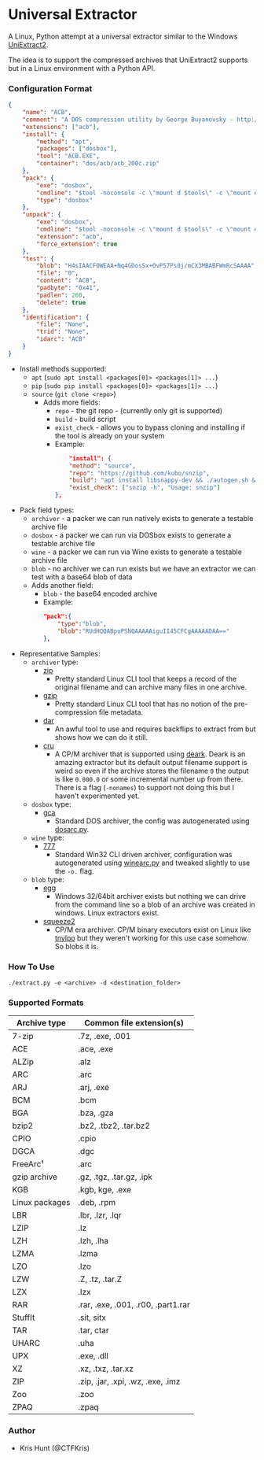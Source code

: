 # Universal Extractor

A Linux, Python attempt at a universal extractor similar to the Windows
[UniExtract2](https://github.com/Bioruebe/UniExtract2). 

The idea is to support the compressed archives that UniExtract2 supports but in
a Linux environment with a Python API.

### Configuration Format

```json
{
    "name": "ACB",
    "comment": "A DOS compression utility by George Buyanovsky - http://fileformats.archiveteam.org/wiki/ACB_(compressed_archive)",
    "extensions": ["acb"],
    "install": {
        "method": "apt",
        "packages": ["dosbox"],
        "tool": "ACB.EXE",
        "container": "dos/acb/acb_200c.zip"
    },
    "pack": {
        "exe": "dosbox",
        "cmdline": "$tool -noconsole -c \"mount d $tools\" -c \"mount e $(pwd)\" -c \"e:\" -c \"d:acb b $file.acb $file\" -c \"exit\"",
        "type": "dosbox"
    },
    "unpack": {
        "exe": "dosbox",
        "cmdline": "$tool -noconsole -c \"mount d $tools\" -c \"mount e $destdir\" -c \"mount f $arcloc\" -c \"d:acb r f:$shortname e:\" -c \"exit\"",
        "extension": "acb",
        "force_extension": true
    },
    "test": {
        "blob": "H4sIAACF0WEAA+Nq4GDosSx+OvP57Ps8j/mCX3MBABFWmRcSAAAA",
        "file": "0",
        "content": "ACB",
        "padbyte": "0x41",
        "padlen": 260,
        "delete": true
    },
    "identification": {
        "file": "None",
        "trid": "None",
        "idarc": "ACB"
    }
}
```

- Install methods supported:
    - `apt` (`sudo apt install <packages[0]> <packages[1]> ...`)
    - `pip` (`sudo pip install <packages[0]> <packages[1]> ...`)
    - `source` (`git clone <repo>`)
        - Adds more fields:
            - `repo` - the git repo - (currently only git is supported)
            - `build` - build script
            - `exist_check` - allows you to bypass cloning and installing if the tool is already on your system
            - Example:
                ```json
                    "install": {
                    "method": "source",
                    "repo": "https://github.com/kubo/snzip",
                    "build": "apt install libsnappy-dev && ./autogen.sh && ./configure --with-static-snappy && make && cp snzip $tools",
                    "exist_check": ["snzip -h", "Usage: snzip"]
                },
                ```
- Pack field types:
    - `archiver` - a packer we can run natively exists to generate a testable archive file
    - `dosbox` - a packer we can run via DOSbox exists to generate a testable archive file
    - `wine` - a packer we can run via Wine exists to generate a testable archive file
    - `blob` - no archiver we can run exists but we have an extractor we can test with a base64 blob of data 
    - Adds another field:
        - `blob` - the base64 encoded archive
        - Example:
            ```json
            "pack":{
                "type":"blob",
                "blob":"RUdHQQABpuPSNQAAAAAiguII45CFCgAAAAADAA=="
            },
            ```
- Representative Samples:
    - `archiver` type:
        - [zip](defs/zip.json)
            - Pretty standard Linux CLI tool that keeps a record of the original filename 
              and can archive many files in one archive.
        - [gzip](defs/gzip.json)
            - Pretty standard Linux CLI tool that has no notion of the pre-compression file metadata.
        - [dar](defs/dar.json)
            - An awful tool to use and requires backflips to extract from but shows how we can do it still.
        - [cru](defs/cru.json)
            - A CP/M archiver that is supported using [deark](https://github.com/jsummers/deark). Deark is
            an amazing extractor but its default output filename support is weird so even if the archive stores 
            the filename `0` the output is like `0.000.0` or some incremental number up from there. There
            is a flag (`-nonames`) to support not doing this but I haven't experimented yet.
    - `dosbox` type:
        - [gca](defs/gca.json)
            - Standard DOS archiver, the config was autogenerated using [dosarc.py](dosarc.py).
    - `wine` type:
        - [777](defs/777.json)
            - Standard Win32 CLI driven archiver, configuration was autogenerated using [winearc.py](winearc.py)
            and tweaked slightly to use the `-o.` flag.
    - `blob` type:
        - [egg](defs/egg.json)
            - Windows 32/64bit archiver exists but nothing we can drive from the command line so a blob of an archive 
            was created in windows. Linux extractors exist.
        - [squeeze2](defs/squeeze2.json)
            - CP/M era archiver. CP/M binary executors exist on Linux like [tnylpo](https://gitlab.com/gbrein/tnylpo)
            but they weren't working for this use case somehow. So blobs it is.

### How To Use

```
./extract.py -e <archive> -d <destination_folder>
```


### Supported Formats

| Archive type   | Common file extension(s)                                     |
| -------------- | ------------------------------------------------------------ |
| 7-zip          | .7z, .exe, .001                                              |
| ACE            | .ace, .exe                                                   |
| ALZip          | .alz                                                         |
| ARC            | .arc                                                         |
| ARJ            | .arj, .exe                                                   |
| BCM            | .bcm                                                         |
| BGA            | .bza, .gza                                                   |
| bzip2          | .bz2, .tbz2, .tar.bz2                                        |
| CPIO           | .cpio                                                        |
| DGCA           | .dgc                                                         |
| FreeArc¹       | .arc                                                         |
| gzip archive   | .gz, .tgz, .tar.gz, .ipk                                     |
| KGB            | .kgb, kge, .exe                                              |
| Linux packages | .deb, .rpm                                                   |
| LBR            | .lbr, .lzr, .lqr                                             |
| LZIP           | .lz                                                          |
| LZH            | .lzh, .lha                                                   |
| LZMA           | .lzma                                                        |
| LZO            | .lzo                                                         |
| LZW            | .Z, .tz, .tar.Z                                              |
| LZX            | .lzx                                                         |
| RAR            | .rar, .exe, .001, .r00, .part1.rar                           |
| StuffIt        | .sit, sitx                                                   |
| TAR            | .tar, ctar                                                   |
| UHARC          | .uha                                                         |
| UPX            | .exe, .dll                                                   |
| XZ             | .xz, .txz, .tar.xz                                           |
| ZIP            | .zip, .jar, .xpi, .wz, .exe, .imz                            |
| Zoo            | .zoo                                                         |
| ZPAQ           | .zpaq                                                        |

### Author

- Kris Hunt (@CTFKris)